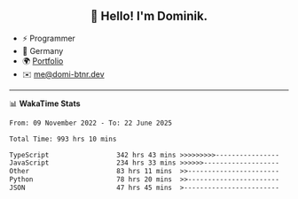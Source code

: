<h2 align="center">👋 Hello! I'm Dominik.</h2>

- ⚡ Programmer
- 📍 Germany
- 🌍 [Portfolio](https://domi-btnr.dev)
- ✉️ [me@domi-btnr.dev](mailto://me@domi-btnr.dev)

---
📊 **WakaTime Stats**
<!--START_SECTION:waka-->

```txt
From: 09 November 2022 - To: 22 June 2025

Total Time: 993 hrs 10 mins

TypeScript                 342 hrs 43 mins >>>>>>>>>----------------   34.51 %
JavaScript                 234 hrs 33 mins >>>>>>-------------------   23.62 %
Other                      83 hrs 11 mins  >>-----------------------   08.38 %
Python                     78 hrs 20 mins  >>-----------------------   07.89 %
JSON                       47 hrs 45 mins  >------------------------   04.81 %
```

<!--END_SECTION:waka-->
